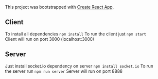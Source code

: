 This project was bootstrapped with [Create React App](https://github.com/facebookincubator/create-react-app).

## Client
  To install all dependencies `npm install`
  To run the client just `npm start`
  Client will run on port 3000 (localhost:3000)

## Server
  Just install socket.io dependency on server `npm install socket.io`
  To run the server run `npm run server`
  Server will run on port 8888

